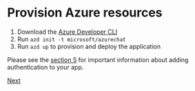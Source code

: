 # Provision Azure resources

1. Download the [Azure Developer CLI](https://learn.microsoft.com/en-us/azure/developer/azure-developer-cli/overview)
1. Run `azd init -t microsoft/azurechat`
1. Run `azd up` to provision and deploy the application

Please see the [section 5](./5-add-Identity.md) for important information about adding authentication to your app.

[Next](/docs/3-run-locally.md)
